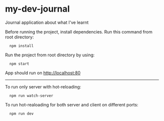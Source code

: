 # my-dev-journal
Journal application about what I've learnt

Before running the project, install dependencies. Run this command from root directory:

```
  npm install
```

Run the project from root directory by using:

```
  npm start
```
App should run on [http://localhost:80](http://localhost:80)

---
To run only server with hot-reloading:
```
  npm run watch-server
```
To run hot-realoading for both server and client on different ports:
```
  npm run dev
```
